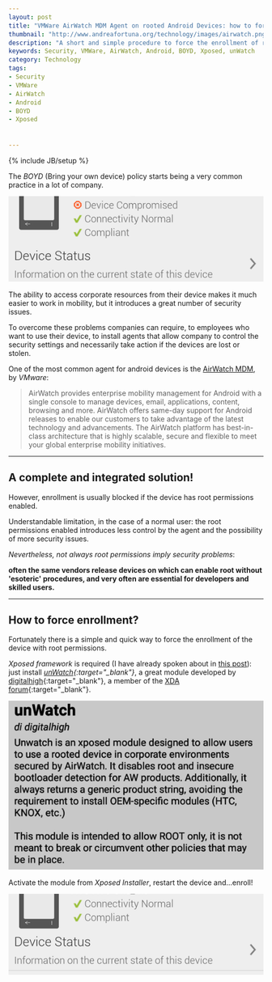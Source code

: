 ```yaml
---
layout: post
title: "VMWare AirWatch MDM Agent on rooted Android Devices: how to force the enrollment"
thumbnail: "http://www.andreafortuna.org/technology/images/airwatch.png"
description: "A short and simple procedure to force the enrollment of rooted Android devices on AirWatch MDM."
keywords: Security, VMWare, AirWatch, Android, BOYD, Xposed, unWatch
category: Technology
tags: 
- Security
- VMWare
- AirWatch
- Android
- BOYD
- Xposed


---
```

{% include JB/setup %}

The *BOYD* (Bring your own device) policy starts being a very common practice in a lot of company.

![AirWatch Compromised](/technology/images/airwatch_c.png)

The ability to access corporate resources from their device makes it much easier to work in mobility, but it introduces a great number of security issues.

To overcome these problems companies can require, to employees who want to use their device, to install agents that allow company to control the security settings and necessarily take action if the devices are lost or stolen.

One of the most common agent for android devices is the [AirWatch MDM](http://www.air-watch.com/solutions/android/), by *VMware*:

>AirWatch provides enterprise mobility management for Android with a single console to manage devices, email, applications, content, browsing and more. AirWatch offers same-day support for Android releases to enable our customers to take advantage of the latest technology and advancements. The AirWatch platform has best-in-class architecture that is highly scalable, secure and flexible to meet your global enterprise mobility initiatives.

<hr/>

A complete and integrated solution!
--

However, enrollment is usually blocked if the device  has root permissions enabled.

Understandable limitation, in the case of a normal user: the root permissions enabled introduces less control by the agent and the possibility of more security issues.

*Nevertheless, not always root permissions imply security problems*: 

**often the same vendors release devices on which can enable root without 'esoteric' procedures, and very often are essential for developers and skilled users.**

<hr/>

How to force enrollment?
--

Fortunately there is a simple and quick way to force the enrollment of the device with root permissions.

*Xposed framework* is required (I have already spoken about in [this post](http://www.andreafortuna.org/technology/2015/11/10/root-and-installing-xposed-on-vodafone-smart-prime-6/)): just install *[unWatch](http://forum.xda-developers.com/xposed/modules/app-unwatch-root-support-airwatch-t3183082){:target="_blank"}*, a great module developed by [digitalhigh](http://forum.xda-developers.com/member.php?u=3400685){:target="_blank"}, a member of the [XDA forum](http://forum.xda-developers.com/){:target="_blank"}.

![unWatch](/technology/images/unWatch.png)

Activate the module from *Xposed Installer*, restart the device and...enroll!

![AirWatch Ok](/technology/images/airwatch.png)